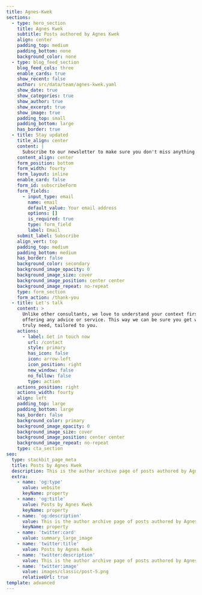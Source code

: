 ```yaml
---
title: Agnes-Kwek
sections:
  - type: hero_section
    title: Agnes Kwek
    subtitle: Posts authored by Agnes Kwek
    align: center
    padding_top: medium
    padding_bottom: none
    background_color: none
  - type: blog_feed_section
    blog_feed_cols: three
    enable_cards: true
    show_recent: false
    author: src/data/team/agnes-kwek.yaml
    show_date: true
    show_categories: true
    show_author: true
    show_excerpt: true
    show_image: true
    padding_top: small
    padding_bottom: large
    has_border: true
  - title: Stay updated
    title_align: center
    content: |
      Subscribe to our newsletter to make sure you don't miss anything.
    content_align: center
    form_position: bottom
    form_width: fourty
    form_layout: inline
    enable_card: false
    form_id: subscribeForm
    form_fields:
      - input_type: email
        name: email
        default_value: Your email address
        options: []
        is_required: true
        type: form_field
        label: Email
    submit_label: Subscribe
    align_vert: top
    padding_top: medium
    padding_bottom: medium
    has_border: false
    background_color: secondary
    background_image_opacity: 0
    background_image_size: cover
    background_image_position: center center
    background_image_repeat: no-repeat
    type: form_section
    form_action: /thank-you
  - title: Let's talk
    content: >
      Unlike other consultants, we love to understand your context first before
      offering any advice or service. This way we can be sure you get what you
      truly need, tailored to you.
    actions:
      - label: Get in touch now
        url: /contact
        style: primary
        has_icon: false
        icon: arrow-left
        icon_position: right
        new_window: false
        no_follow: false
        type: action
    actions_position: right
    actions_width: fourty
    align: left
    padding_top: large
    padding_bottom: large
    has_border: false
    background_color: primary
    background_image_opacity: 0
    background_image_size: cover
    background_image_position: center center
    background_image_repeat: no-repeat
    type: cta_section
seo:
  type: stackbit_page_meta
  title: Posts by Agnes Kwek
  description: This is the author archive page of posts authored by Agnes Kwek
  extra:
    - name: 'og:type'
      value: website
      keyName: property
    - name: 'og:title'
      value: Posts by Agnes Kwek
      keyName: property
    - name: 'og:description'
      value: This is the author archive page of posts authored by Agnes Kwek
      keyName: property
    - name: 'twitter:card'
      value: summary_large_image
    - name: 'twitter:title'
      value: Posts by Agnes Kwek
    - name: 'twitter:description'
      value: This is the author archive page of posts authored by Agnes Kwek
    - name: 'twitter:image'
      value: images/classic/post-5.png
      relativeUrl: true
template: advanced
---
```

